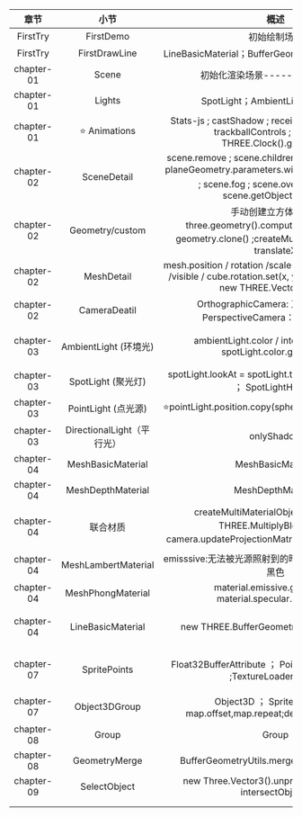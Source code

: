 |    章节    |            小节            |                             概述                             |                  ps                   |
| :--------: | :------------------------: | :----------------------------------------------------------: | :-----------------------------------: |
|  FirstTry  |         FirstDemo          |                         初始绘制场景                         |                                       |
|  FirstTry  |       FirstDrawLine        |      LineBasicMaterial；BufferGeometry.setFromPoints；       |                                       |
| chapter-01 |           Scene            |               初始化渲染场景-----AxesHelper；                |                                       |
| chapter-01 |           Lights           |               SpotLight；AmbientLight；Vector2               |                                       |
| chapter-01 |     :star: Animations      | Stats-js ;   castShadow ;   receiveShadow ;  dat.GUI ;   trackballControls ;   onResize ; THREE.Clock().getDelta() |                                       |
| chapter-02 |        SceneDetail         | scene.remove ;   scene.children.length ;   cube.name ;    planeGeometry.parameters.width ; scene.traverse :star:  ;    scene.fog ;   scene.overrideMaterial;   scene.getObjectByName |                                       |
| chapter-02 |      Geometry/custom       | 手动创建立方体：new three.geometry().computeFaceNormals ； geometry.clone() ;createMultiMaterialObject ； translateX |         Three.face3(125+弃用)         |
| chapter-02 |         MeshDetail         | mesh.position / rotation /scale /translateX /translateY /visible / cube.rotation.set(x, y, z) =cube.rotation = new THREE.Vector3(x,y,z) |                                       |
| chapter-02 |        CameraDeatil        | OrthographicCamera: 正交投影相机；PerspectiveCamera：透视投影相机 |                                       |
| chapter-03 |   AmbientLight (环境光)    | ambientLight.color / intensity / visible ; spotLight.color.getStyle() |  CubeGeometry(弃用) =>> BoxGeometry   |
| chapter-03 |     SpotLight (聚光灯)     | spotLight.lookAt = spotLight.target ; CameraHelper ； SpotLightHelper; |             可以产生阴影              |
| chapter-03 |    PointLight (点光源)     |     ⭐pointLight.position.copy(sphereLightMesh.position)      |             可以产生阴影              |
| chapter-03 | DirectionalLight（平行光） |                          onlyShadow                          |             可以产生阴影              |
| chapter-04 |     MeshBasicMaterial      |                      MeshBasicMaterial                       |                                       |
| chapter-04 |     MeshDepthMaterial      |                      MeshDepthMaterial                       |                                       |
| chapter-04 |          联合材质          | createMultiMaterialObject ； blending: THREE.MultiplyBlending ；camera.updateProjectionMatrix():star:相机更新需要调用 |                                       |
| chapter-04 |    MeshLambertMaterial     |    emisssive:无法被光源照射到的暗处显示的颜色，默认为黑色    |                 感光                  |
| chapter-04 |     MeshPhongMaterial      | material.emissive.getStyle()  ;  material.specular.getStyle() |                                       |
| chapter-04 |     LineBasicMaterial      |           new THREE.BufferGeometry().setFromPoints           | Geometry(126+弃用)改为BufferGeometry  |
| chapter-07 |        SpritePoints        | Float32BufferAttribute ； PointsMaterial ； Points ;TextureLoader().load | 加载纹理需要require，不能直接引入路径 |
| chapter-07 |       Object3DGroup        | Object3D ； SpriteMaterial=> map.offset,map.repeat;depthTest;blending |  纹理大小位置，背景去黑色，融合模式   |
| chapter-08 |           Group            |                            Group                             |                                       |
| chapter-08 |       GeometryMerge        |          BufferGeometryUtils.mergeBufferGeometries           |              几何体合并               |
| chapter-09 |        SelectObject        | new Three.Vector3().unproject ; Raycaster ; intersectObjects |               物体选中                |
|            |                            |                                                              |                                       |
|            |                            |                                                              |                                       |




